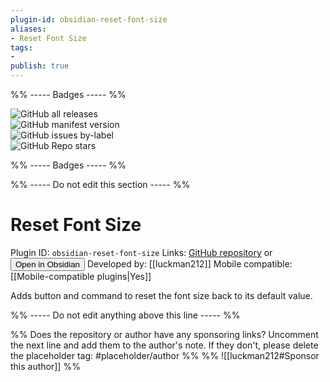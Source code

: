 ```yaml
---
plugin-id: obsidian-reset-font-size
aliases:
- Reset Font Size
tags: 
- 
publish: true
---
```


%% ----- Badges ----- %%

![GitHub all releases](https://img.shields.io/github/downloads/luckman212/obsidian-reset-font-size/total?color=573E7A&logo=github&style=for-the-badge)   
![GitHub manifest version](https://img.shields.io/github/manifest-json/v/luckman212/obsidian-reset-font-size?color=573E7A&logo=github&style=for-the-badge)   
![GitHub issues by-label](https://img.shields.io/github/issues/luckman212/obsidian-reset-font-size/help%20wanted?color=573E7A&logo=github&style=for-the-badge)   
![GitHub Repo stars](https://img.shields.io/github/stars/luckman212/obsidian-reset-font-size?color=573E7A&logo=github&style=for-the-badge)

%% ----- Badges ----- %%

%% ----- Do not edit this section ----- %%

# Reset Font Size

Plugin ID: `obsidian-reset-font-size`
Links: [GitHub repository](https://github.com/luckman212/obsidian-reset-font-size) or [<button id=HH>Open in Obsidian</button>](obsidian://goto-plugin?id=obsidian-reset-font-size)
Developed by: [[luckman212]]
Mobile compatible: [[Mobile-compatible plugins|Yes]]

Adds button and command to reset the font size back to its default value.

%% ----- Do not edit anything above this line ----- %% 

%% Does the repository or author have any sponsoring links? Uncomment the next line and add them to the author's note. If they don't, please delete the placeholder tag: #placeholder/author %%
%% ![[luckman212#Sponsor this author]] %%

